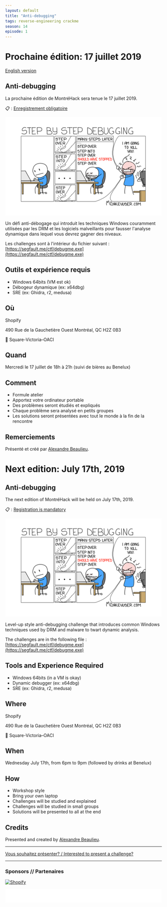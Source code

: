 ```yaml
---
layout: default
title: "Anti-debugging"
tags: reverse-engineering crackme
season: 14
episode: 1
---
```


# Prochaine édition: 17 juillet 2019

[English version](#english)

## Anti-debugging

La prochaine édition de MontréHack sera tenue le 17 juillet 2019.

:clipboard: : [Enregistrement obligatoire](https://www.eventbrite.ca/e/billets-montrehack-anti-debuging-workshop-65327409039)

![Keep stepping!](/images/19-07_anti_debugging.png)

Un défi anti-débogage qui introduit les techniques Windows couramment utilisées par les DRM et les logiciels malveillants pour fausser l'analyse dynamique dans lequel vous devrez gagner des niveaux.

Les challenges sont à l'intérieur du fichier suivant : [https://segfault.me/ctf/debugme.exe](https://segfault.me/ctf/debugme.exe)

## Outils et expérience requis

* Windows 64bits (VM est ok)
* Débogeur dynamique (ex: x64dbg)
* SRE (ex: Ghidra, r2, medusa)

## Où

Shopify

490 Rue de la Gauchetière Ouest Montréal, QC H2Z 0B3 

:train2: Square-Victoria–OACI

## Quand

Mercredi le 17 juillet de 18h à 21h (suivi de bières au Benelux)

## Comment
 
* Formule atelier
* Apportez votre ordinateur portable
* Des problèmes seront étudiés et expliqués
* Chaque problème sera analysé en petits groupes
* Les solutions seront présentées avec tout le monde à la fin de la rencontre

## Remerciements

Présenté et créé par [Alexandre Beaulieu](https://twitter.com/alxbl_sec).


<a id="english"></a>

# Next edition: July 17th, 2019

## Anti-debugging

The next edition of MontréHack will be held on July 17th, 2019.

:clipboard: : [Registration is mandatory](https://www.eventbrite.ca/e/billets-montrehack-anti-debuging-workshop-65327409039)

![Keep stepping!](/images/19-07_anti_debugging.png)

Level-up style anti-debugging challenge that introduces common Windows techniques used by DRM and malware to twart dynamic analysis.

The challenges are in the following file : [https://segfault.me/ctf/debugme.exe](https://segfault.me/ctf/debugme.exe)

## Tools and Experience Required

* Windows 64bits (in a VM is okay)
* Dynamic debugger (ex: x64dbg)
* SRE (ex: Ghidra, r2, medusa)

## Where

Shopify

490 Rue de la Gauchetière Ouest Montréal, QC H2Z 0B3 

:train2: Square-Victoria–OACI

## When

Wednesday July 17th, from 6pm to 9pm (followed by drinks at Benelux)

## How

* Workshop style
* Bring your own laptop
* Challenges will be studied and explained
* Challenges will be studied in small groups
* Solutions will be presented to all at the end

## Credits

Presented and created by [Alexandre Beaulieu](https://twitter.com/alxbl_sec).

<hr/>

[Vous souhaitez présenter? / Interested to present a challenge?](https://github.com/montrehack/montrehack.github.com/wiki/Present-at-Montrehack)

<hr/>

### Sponsors // Partenaires

[![Shopify](https://inviqa-uk-res.cloudinary.com/image/upload/c_pad,f_auto,h_480,q_auto,w_480/v1545390335/images/logos/partner/shopify-logo-white-transparent.png?itok=R8HgV4GJ)](https://www.shopify.ca/)

[![Brasserie Benelux](/images/benelux.png)](http://brasseriebenelux.com/)
